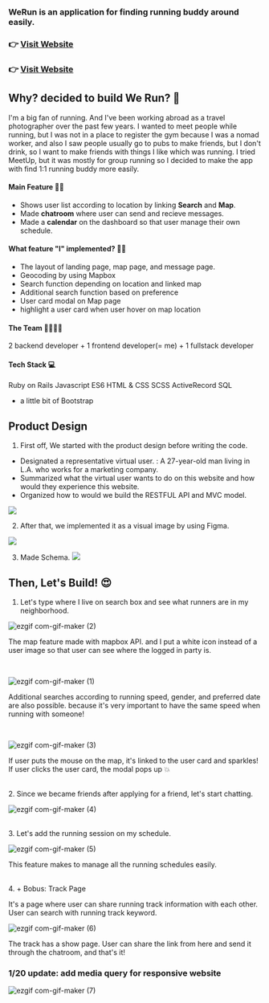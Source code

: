 
### WeRun is an application for finding running buddy around easily.

### 👉 [Visit Website](https://werunners.herokuapp.com)
### 👉 [Visit Website](https://werunners.herokuapp.com)

## Why? decided to build We Run? 🤔
I'm a big fan of running. And I've been working abroad as a travel photographer over the past few years. I wanted to meet people while running, but I was not in a place to register the gym because I was a nomad worker, and also I saw people usually go to pubs to make friends, but I don't drink, so I want to make friends with things I like which was running. I tried MeetUp, but it was mostly for group running so I decided to make the app with find 1:1 running buddy more easily.

#### Main Feature 🏃‍♂️
* Shows user list according to location by linking **Search** and **Map**.
* Made **chatroom** where user can send and recieve messages.
* Made a **calendar** on the dashboard so that user manage their own schedule.

#### What feature "I" implemented? 🏃‍♂️
* The layout of landing page, map page, and message page.
* Geocoding by using Mapbox
* Search function depending on location and linked map
* Additional search function based on preference
* User card modal on Map page
* highlight a user card when user hover on map location

#### The Team 👨‍👩‍👧‍👧
2 backend developer + 1 frontend developer(= me) + 1 fullstack developer

#### Tech Stack 💻
Ruby on Rails
Javascript ES6
HTML & CSS
SCSS
ActiveRecord
SQL
+ a little bit of Bootstrap

## Product Design
1. First off, We started with the product design before writing the code.
* Designated a representative virtual user. : A 27-year-old man living in L.A. who works for a marketing company.
* Summarized what the virtual user wants to do on this website and how would they experience this website.
* Organized how to would we build the RESTFUL API and MVC model.

![](https://images.velog.io/images/syjoo/post/4dd5cbfa-c6c5-43b4-a8a4-b6ef231d5b3b/user%20story.JPG)


2. After that, we implemented it as a visual image by using Figma.

![](https://images.velog.io/images/syjoo/post/5a918d3b-754f-49ae-8330-011ce84fc36c/WeRun1.JPG)

3. Made Schema.
![](https://images.velog.io/images/syjoo/post/ae36572e-4484-4f37-89a1-c98809297f8c/WeRun2.JPG)



## Then, Let's Build! 😍

1. Let's type where I live on search box and see what runners are in my neighborhood.

![ezgif com-gif-maker (2)](https://user-images.githubusercontent.com/63498427/137625815-d60396a9-0395-4f81-bac7-621b76881f6f.gif)

The map feature made with mapbox API. and I put a white icon instead of a user image so that user can see where the logged in party is.

<br/>


![ezgif com-gif-maker (1)](https://user-images.githubusercontent.com/63498427/137625741-6a077b21-f8e5-4a93-a0b4-595badc773dc.gif)

Additional searches according to running speed, gender, and preferred date are also possible. because it's very important to have the same speed when running with someone!

<br/>

![ezgif com-gif-maker (3)](https://user-images.githubusercontent.com/63498427/137625850-700e9133-9ebd-47e6-856c-68e4d5181f27.gif)

If user puts the mouse on the map, it's linked to the user card and sparkles!
If user clicks the user card, the modal pops up 💥

<br/>
2. Since we became friends after applying for a friend, let's start chatting.

![ezgif com-gif-maker (4)](https://user-images.githubusercontent.com/63498427/137625890-406cb8a4-57b0-4aba-ada0-9d4b41b4ef62.gif)


<br/>
3. Let's add the running session on my schedule.

![ezgif com-gif-maker (5)](https://user-images.githubusercontent.com/63498427/137625968-4679f211-0477-43bb-a2d1-2b373bf49707.gif)

This feature makes to manage all the running schedules easily.


<br/>
4. + Bobus: Track Page

It's a page where user can share running track information with each other. 
User can search with running track keyword.

![ezgif com-gif-maker (6)](https://user-images.githubusercontent.com/63498427/137626037-e95d5e24-d655-4dc7-90ed-cff4af73af7e.gif)


The track has a show page. User can share the link from here and send it through the chatroom, and that's it!


### 1/20 update: add media query for responsive website

![ezgif com-gif-maker (7)](https://user-images.githubusercontent.com/63498427/137626094-8af889df-36b8-4fa7-8a49-05028a09a872.gif)


